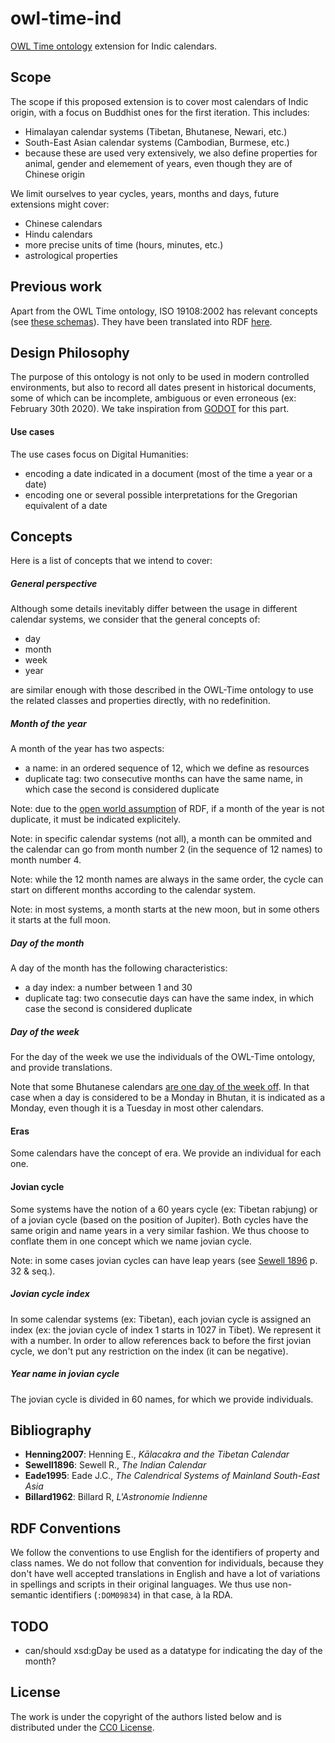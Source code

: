 # owl-time-ind

[OWL Time ontology](https://www.w3.org/TR/owl-time/) extension for Indic calendars.

## Scope

The scope if this proposed extension is to cover most calendars of Indic origin, with a focus on Buddhist ones for the first iteration. This includes:
- Himalayan calendar systems (Tibetan, Bhutanese, Newari, etc.)
- South-East Asian calendar systems (Cambodian, Burmese, etc.)
- because these are used very extensively, we also define properties for animal, gender and elemement of years, even though they are of Chinese origin

We limit ourselves to year cycles, years, months and days, future extensions might cover:
- Chinese calendars
- Hindu calendars
- more precise units of time (hours, minutes, etc.)
- astrological properties

## Previous work

Apart from the OWL Time ontology, ISO 19108:2002 has relevant concepts (see [these schemas](http://iso.sparxcloud.com/index.php)). They have been translated into RDF [here](https://def.isotc211.org/ontologies/iso19108/).

## Design Philosophy

The purpose of this ontology is not only to be used in modern controlled environments, but also to record all dates present in historical documents, some of which can be incomplete, ambiguous or even erroneous (ex: February 30th 2020). We take inspiration from [GODOT](https://godot.date) for this part.

#### Use cases

The use cases focus on Digital Humanities:
- encoding a date indicated in a document (most of the time a year or a date)
- encoding one or several possible interpretations for the Gregorian equivalent of a date 

## Concepts

Here is a list of concepts that we intend to cover:

##### General perspective

Although some details inevitably differ between the usage in different calendar systems, we consider that the general concepts of:
- day
- month
- week
- year

are similar enough with those described in the OWL-Time ontology to use the related classes and properties directly, with no redefinition.

##### Month of the year

A month of the year has two aspects:
- a name: in an ordered sequence of 12, which we define as resources
- duplicate tag: two consecutive months can have the same name, in which case the second is considered duplicate

Note: due to the [open world assumption](https://en.wikipedia.org/wiki/Open-world_assumption) of RDF, if a month of the year is not duplicate, it must be indicated explicitely.

Note: in specific calendar systems (not all), a month can be ommited and the calendar can go from month number 2 (in the sequence of 12 names) to month number 4.

Note: while the 12 month names are always in the same order, the cycle can start on different months according to the calendar system.

Note: in most systems, a month starts at the new moon, but in some others it starts at the full moon.

##### Day of the month

A day of the month has the following characteristics:
- a day index: a number between 1 and 30
- duplicate tag: two consecutie days can have the same index, in which case the second is considered duplicate

##### Day of the week

For the day of the week we use the individuals of the OWL-Time ontology, and provide translations.

Note that some Bhutanese calendars [are one day of the week off](http://kalacakra.org/calendar/bhut_art.htm). In that case when a day is considered to be a Monday in Bhutan, it is indicated as a Monday, even though it is a Tuesday in most other calendars.

#### Eras

Some calendars have the concept of era. We provide an individual for each one.

#### Jovian cycle

Some systems have the notion of a 60 years cycle (ex: Tibetan rabjung) or of a jovian cycle (based on the position of Jupiter). Both cycles have the same origin and name years in a very similar fashion. We thus choose to conflate them in one concept which we name jovian cycle.

Note: in some cases jovian cycles can have leap years (see [Sewell 1896](https://archive.org/details/indiancalendarwi00seweuoft) p. 32 & seq.).

##### Jovian cycle index

In some calendar systems (ex: Tibetan), each jovian cycle is assigned an index (ex: the jovian cycle of index 1 starts in 1027 in Tibet). We represent it with a number. In order to allow references back to before the first jovian cycle, we don't put any restriction on the index (it can be negative).

##### Year name in jovian cycle

The jovian cycle is divided in 60 names, for which we provide individuals.

## Bibliography

- **Henning2007**: Henning E., *Kālacakra and the Tibetan Calendar*
- **Sewell1896**: Sewell R., *The Indian Calendar*
- **Eade1995**: Eade J.C., *The Calendrical Systems of Mainland South-East Asia*
- **Billard1962**: Billard R, *L'Astronomie Indienne*


## RDF Conventions

We follow the conventions to use English for the identifiers of property and class names. We do not follow that convention for individuals, because they don't have well accepted translations in English and have a lot of variations in spellings and scripts in their original languages. We thus use non-semantic identifiers (`:DOM09834`) in that case, à la RDA.

## TODO

- can/should xsd:gDay be used as a datatype for indicating the day of the month?

## License

The work is under the copyright of the authors listed below and is distributed under the [CC0 License](LICENSE).
